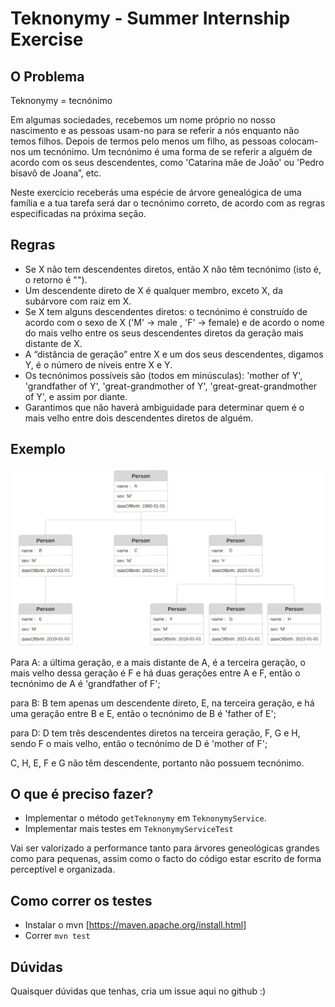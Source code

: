 # Teknonymy - Summer Internship Exercise

## O Problema
Teknonymy = tecnónimo

Em algumas sociedades, recebemos um nome próprio no nosso nascimento e as pessoas usam-no para se referir a nós enquanto não temos filhos. Depois de termos pelo menos um filho, as pessoas colocam-nos um tecnónimo. Um tecnónimo é uma forma de se referir a alguém de acordo com os seus descendentes, como 'Catarina mãe de João' ou 'Pedro bisavô de Joana”, etc. 

Neste exercício receberás uma espécie de árvore genealógica de uma família e a tua tarefa será dar o tecnónimo correto, de acordo com as regras especificadas na próxima seção. 

## Regras

* Se X não tem descendentes diretos, então X não têm tecnónimo (isto é, o retorno é ""). 
* Um descendente direto de X é qualquer membro, exceto X, da subárvore com raiz em X. 
* Se X tem alguns descendentes diretos: o tecnónimo é construído de acordo com o sexo de X ('M' -> male , 'F' -> female) e de acordo o nome do mais velho entre os seus descendentes diretos da geração mais distante de X. 
* A “distância de geração” entre X e um dos seus descendentes, digamos Y, é o número de níveis entre X e Y. 
* Os tecnónimos possíveis são (todos em minúsculas): 'mother of Y', 'grandfather of Y', 'great-grandmother of Y', 'great-great-grandmother of Y', e assim por diante. 
* Garantimos que não haverá ambiguidade para determinar quem é o mais velho entre dois descendentes diretos de alguém.
 

 ## Exemplo


![alt text](image.png?raw=true)

Para A: a última geração, e a mais distante de A, é a terceira geração, o mais velho dessa geração é F e há duas gerações entre A e F, então o tecnónimo de A é 'grandfather of F'; 

para B: B tem apenas um descendente direto, E, na terceira geração, e há uma geração entre B e E, então o tecnónimo  de B é 'father of E'; 

para D: D tem três descendentes diretos na terceira geração, F, G e H, sendo F o mais velho, então o tecnónimo de D é 'mother of F'; 

C, H, E, F e G não têm descendente, portanto não possuem tecnónimo. 

## O que é preciso fazer?

* Implementar o método `getTeknonymy` em `TeknonymyService`.
* Implementar mais testes em `TeknonymyServiceTest`

Vai ser valorizado a performance tanto para árvores geneológicas grandes como para pequenas, assim como o facto do código estar escrito de forma perceptível e organizada.

## Como correr os testes

* Instalar o mvn [https://maven.apache.org/install.html]
* Correr `mvn test`

## Dúvidas

Quaisquer dúvidas que tenhas, cria um issue aqui no github :)

